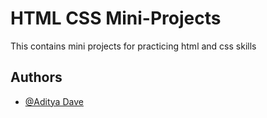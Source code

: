 
# HTML CSS Mini-Projects

This contains mini projects for practicing html and css skills


## Authors

- [@Aditya Dave](https://github.com/Adi-Dave-cs)

